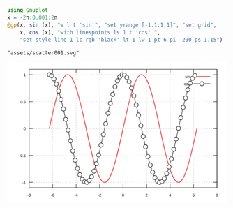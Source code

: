 


```julia
using Gnuplot
x = -2π:0.001:2π
@gp(x, sin.(x), "w l t 'sin'", "set yrange [-1.1:1.1]", "set grid",
    x, cos.(x), "with linespoints ls 1 t 'cos' ",
    "set style line 1 lc rgb 'black' lt 1 lw 1 pt 6 pi -200 ps 1.15")
```


```
"assets/scatter001.svg"
```


![](assets/scatter001.svg)


